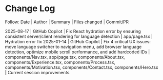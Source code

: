 # Change Log

Follow: Date | Author | Summary | Files changed | Commit/PR

2025-08-17 | GitHub Copilot | Fix React hydration error by ensuring consistent server/client rendering for language detection | app/page.tsx | Hydration error fix
2025-01-14 | GitHub Copilot | Fix 4 critical UX issues: move language switcher to navigation menu, add browser language detection, optimize mobile scroll performance, and add hardcoded IDs | components/Nav.tsx, app/page.tsx, components/About.tsx, components/Experience.tsx, components/Process.tsx, components/Motivation.tsx, components/Contact.tsx, components/Hero.tsx | Current session improvements
